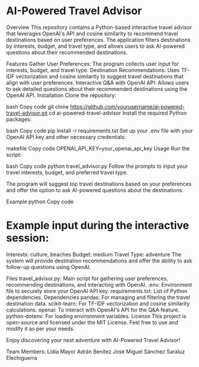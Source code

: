 # AI-Powered Travel Advisor
Overview
This repository contains a Python-based interactive travel advisor that leverages OpenAI's API and cosine similarity to recommend travel destinations based on user preferences. The application filters destinations by interests, budget, and travel type, and allows users to ask AI-powered questions about their recommended destinations.

Features
Gather User Preferences: The program collects user input for interests, budget, and travel type.
Destination Recommendations: Uses TF-IDF vectorization and cosine similarity to suggest travel destinations that align with user preferences.
Interactive Q&A with OpenAI API: Allows users to ask detailed questions about their recommended destinations using the OpenAI API.
Installation
Clone the repository:

bash
Copy code
git clone https://github.com/yourusername/ai-powered-travel-advisor.git
cd ai-powered-travel-advisor
Install the required Python packages:

bash
Copy code
pip install -r requirements.txt
Set up your .env file with your OpenAI API key and other necessary credentials:

makefile
Copy code
OPENAI_API_KEY=your_openai_api_key
Usage
Run the script:

bash
Copy code
python travel_advisor.py
Follow the prompts to input your travel interests, budget, and preferred travel type.

The program will suggest top travel destinations based on your preferences and offer the option to ask AI-powered questions about the destinations.

Example
python
Copy code
# Example input during the interactive session:
Interests: culture, beaches
Budget: medium
Travel Type: adventure
The system will provide destination recommendations and offer the ability to ask follow-up questions using OpenAI.

Files
travel_advisor.py: Main script for gathering user preferences, recommending destinations, and interacting with OpenAI.
.env: Environment file to securely store your OpenAI API key.
requirements.txt: List of Python dependencies.
Dependencies
pandas: For managing and filtering the travel destination data.
scikit-learn: For TF-IDF vectorization and cosine similarity calculations.
openai: To interact with OpenAI's API for the Q&A feature.
python-dotenv: For loading environment variables.
License
This project is open-source and licensed under the MIT License. Feel free to use and modify it as per your needs.

Enjoy discovering your next adventure with AI-Powered Travel Advisor!

Team Members:
Lidia Mayor
Adrán Benítez
José Miguel Sánchez
Saraluz Elechiguerra
